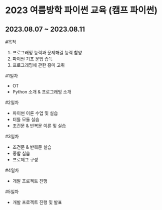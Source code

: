 # 2023 여름방학 파이썬 교육 (캠프 파이썬)
## 2023.08.07 ~ 2023.08.11

#목적
1. 프로그래밍 능력과 문제해결 능력 함양
2. 파이썬 기초 문법 습득
3. 프로그래밍에 관한 흥미 고취

#1일차
- OT
- Python 소개 & 프로그래밍 소개

#2일차
- 파이썬 이론 수업 및 실습
- 터틀 모듈 실습
- 조건문 & 반복문 이론 및 실습

#3일차
- 조건문 & 반복문 실습
- 종합 실습
- 프로제그 구성

#4일차
- 개발 프로젝트 진행

#5일차
- 개발 프로젝트 진행 및 발표
  

